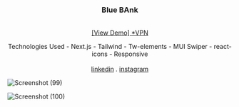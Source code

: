 


<div align="center">

  <h3 align="center" >Blue BAnk</h3>

  <p align="center">
    <br />
    <a href="https://blubank-six.vercel.app/">[View Demo] *VPN</a>
      <p>Technologies Used - Next.js - Tailwind - Tw-elements - MUI
Swiper - react-icons - Responsive
        <br/>
        <br/>
    <a href="https://www.linkedin.com/in/marjanmokhtari">linkedin</a>
    .
    <a href="https://www.instagram.com/marjanmokhtari.web">instagram</a>
  </p>

 


</div>

![Screenshot (99)](https://github.com/marjanmokhtari/Blubank/assets/143844652/36471f7a-32ec-4993-824a-bfda2c2e3fb6)

![Screenshot (100)](https://github.com/marjanmokhtari/Blubank/assets/143844652/18ccae65-c088-4a2a-88fc-cdb2f05b1917)



